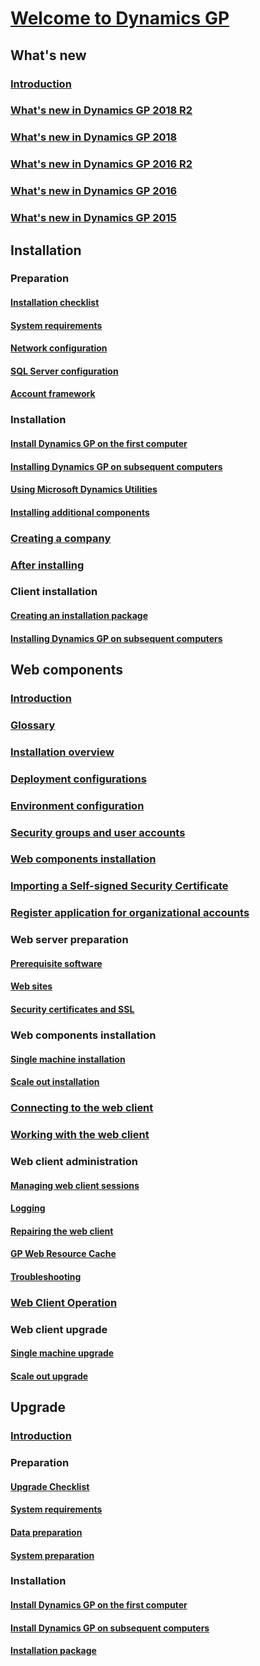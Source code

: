 # [Welcome to Dynamics GP](index.md)

<!--- what's new-->
## What's new
### [Introduction](whats-new/introduction.md)
### [What's new in Dynamics GP 2018 R2](whats-new/whats-new-in-dynamics-gp-2018-r2.md)
### [What's new in Dynamics GP 2018](whats-new/whats-new-in-gp-2018.md)
### [What's new in Dynamics GP 2016 R2](whats-new/whats-new-in-dynamics-gp-2016-r2.md)
### [What's new in Dynamics GP 2016](whats-new/whats-new-in-dynamics-gp-2016.md)
### [What's new in Dynamics GP 2015](whats-new/whats-new-in-dynamics-gp-2015.md)

<!--- installation-->
## Installation
### Preparation
#### [Installation checklist](installation/installation-checklist.md)
#### [System requirements](installation/system-requirements.md)
#### [Network configuration](installation/network-configuration.md)
#### [SQL Server configuration](installation/microsoft-sql-server-configuration.md)
#### [Account framework](installation/account-framework.md)
### Installation
#### [Install Dynamics GP on the first computer](installation/install-microsoft-dynamics-gp-on-the-first-computer.md)
#### [Installing Dynamics GP on subsequent computers](installation/installing-dynamics-gp-on-subsequent-computers.md)
#### [Using Microsoft Dynamics Utilities](installation/using-microsoft-dynamics-tilities.md)
#### [Installing additional components](installation/installing-additional-components.md)
### [Creating a company](installation/creating-a-company.md)
### [After installing](installation/after-installing.md)
### Client installation
#### [Creating an installation package](installation/creating-an-installation-package.md)
#### [Installing Dynamics GP on subsequent computers](installation/installing-dynamics-gp-on-subsequent-computers.md)

<!--- web components-->
## Web components
### [Introduction](web-components/introduction.md)
### [Glossary](web-components/glossary.md)
### [Installation overview](web-components/installation-overview.md)
### [Deployment configurations](web-components/deployment-configurations.md)
### [Environment configuration](web-components/environment-configuration.md)
### [Security groups and user accounts](web-components/security-groups-and-user-accounts.md)
### [Web components installation](web-components/web-components-installation.md)
### [Importing a Self-signed Security Certificate](web-components/importing-a-self-signed-security-certificate.md)
### [Register application for organizational accounts](web-components/register-application-for-organizational-accounts.md)
### Web server preparation
#### [Prerequisite software](web-components/prerequisite-software.md)
#### [Web sites](web-components/web-sites.md)
#### [Security certificates and SSL](web-components/security-certificates-and-SSL.md)
### Web components installation
#### [Single machine installation](web-components/single-machine-installation.md)
#### [Scale out installation](web-components/scale-out-installation.md)
### [Connecting to the web client](web-components/connecting-to-the-web-client.md)
### [Working with the web client](web-components/working-with-the-web-client.md)
### Web client administration
#### [Managing web client sessions](web-components/managing-web-client-sessions.md)
#### [Logging](web-components/logging.md)
#### [Repairing the web client](web-components/repairing-the-web-client.md)
#### [GP Web Resource Cache](web-components/gp-web-resource-cache.md)
#### [Troubleshooting](web-components/troubleshooting.md)
### [Web Client Operation](web-components/web-client-operation.md)
### Web client upgrade
#### [Single machine upgrade](web-components/single-machine-upgrade.md)
#### [Scale out upgrade](web-components/scale-out-upgrade.md)

<!--- upgrade-->
## Upgrade
### [Introduction](upgrade/introduction.md)
### Preparation
#### [Upgrade Checklist](upgrade/upgrade-checklist.md)
#### [System requirements](upgrade/system-requirements.md)
#### [Data preparation](upgrade/data-preparation.md)
#### [System preparation](upgrade/system-preparation.md)
### Installation
#### [Install Dynamics GP on the first computer](upgrade/install-dynamics-gp-on-the-first-computer.md)
#### [Install Dynamics GP on subsequent computers](upgrade/install-dynamics-gp-on-subsequent-computers.md)
#### [Installation package](upgrade/install-dynamics-gp-on-the-first-computer.md)

